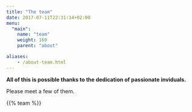 ```yaml
---
title: "The team"
date: 2017-07-11T22:31:14+02:00
menu:
  "main":
    name: "team"
    weight: 160
    parent: "about"

aliases:
    - /about-team.html
---
```


<p>
  <strong>All of this is possible thanks to the dedication of passionate inviduals.</strong><br/>
</p>
<p>
  Please meet a few of them.
</p>

{{% team %}}
